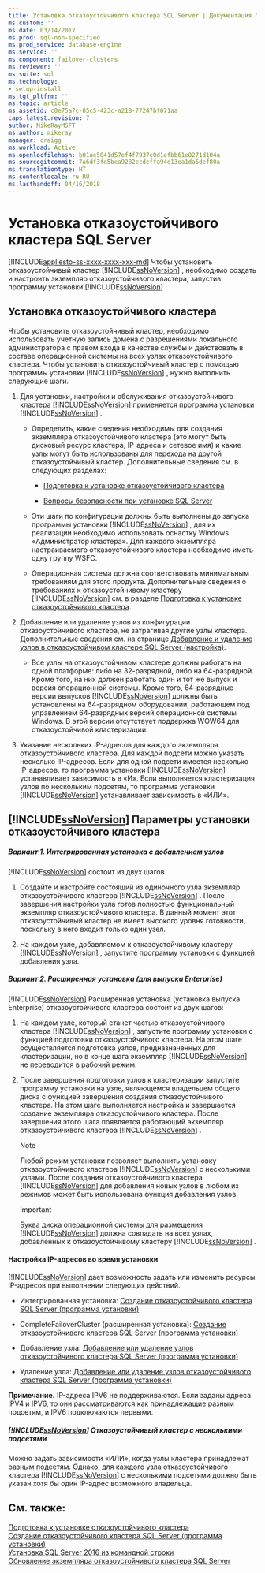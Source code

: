 ```yaml
---
title: Установка отказоустойчивого кластера SQL Server | Документация Майкрософт
ms.custom: ''
ms.date: 03/14/2017
ms.prod: sql-non-specified
ms.prod_service: database-engine
ms.service: ''
ms.component: failover-clusters
ms.reviewer: ''
ms.suite: sql
ms.technology:
- setup-install
ms.tgt_pltfrm: ''
ms.topic: article
ms.assetid: c0e75a7c-85c5-423c-a218-77247bf071aa
caps.latest.revision: 7
author: MikeRayMSFT
ms.author: mikeray
manager: craigg
ms.workload: Active
ms.openlocfilehash: b01ae5041d57ef4f7937c0d1efbb61e8271d104a
ms.sourcegitcommit: 7a6df3fd5bea9282ecdeffa94d13ea1da6def80a
ms.translationtype: HT
ms.contentlocale: ru-RU
ms.lasthandoff: 04/16/2018
---
```

# <a name="sql-server-failover-cluster-installation"></a>Установка отказоустойчивого кластера SQL Server
[!INCLUDE[appliesto-ss-xxxx-xxxx-xxx-md](../../../includes/appliesto-ss-xxxx-xxxx-xxx-md.md)]
  Чтобы установить отказоустойчивый кластер [!INCLUDE[ssNoVersion](../../../includes/ssnoversion-md.md)] , необходимо создать и настроить экземпляр отказоустойчивого кластера, запустив программу установки [!INCLUDE[ssNoVersion](../../../includes/ssnoversion-md.md)] .  
  
## <a name="installing-a-failover-cluster"></a>Установка отказоустойчивого кластера  
 Чтобы установить отказоустойчивый кластер, необходимо использовать учетную запись домена с разрешениями локального администратора с правом входа в качестве службы и действовать в составе операционной системы на всех узлах отказоустойчивого кластера. Чтобы установить отказоустойчивый кластер с помощью программы установки [!INCLUDE[ssNoVersion](../../../includes/ssnoversion-md.md)] , нужно выполнить следующие шаги.  
  
1.  Для установки, настройки и обслуживания отказоустойчивого кластера [!INCLUDE[ssNoVersion](../../../includes/ssnoversion-md.md)] применяется программа установки [!INCLUDE[ssNoVersion](../../../includes/ssnoversion-md.md)] .  
  
    -   Определить, какие сведения необходимы для создания экземпляра отказоустойчивого кластера (это могут быть дисковый ресурс кластера, IP-адреса и сетевое имя) и какие узлы могут быть использованы для перехода на другой отказоустойчивый кластер. Дополнительные сведения см. в следующих разделах:  
  
        -   [Подготовка к установке отказоустойчивого кластера](../../../sql-server/failover-clusters/install/before-installing-failover-clustering.md)  
  
        -   [Вопросы безопасности при установке SQL Server](../../../sql-server/install/security-considerations-for-a-sql-server-installation.md)  
  
    -   Эти шаги по конфигурации должны быть выполнены до запуска программы установки [!INCLUDE[ssNoVersion](../../../includes/ssnoversion-md.md)] , для их реализации необходимо использовать оснастку Windows «Администратор кластера». Для каждого экземпляра настраиваемого отказоустойчивого кластера необходимо иметь одну группу WSFC.  
  
    -   Операционная система должна соответствовать минимальным требованиям для этого продукта. Дополнительные сведения о требованиях к отказоустойчивому кластеру [!INCLUDE[ssNoVersion](../../../includes/ssnoversion-md.md)] см. в разделе [Подготовка к установке отказоустойчивого кластера](../../../sql-server/failover-clusters/install/before-installing-failover-clustering.md).  
  
2.  Добавление или удаление узлов из конфигурации отказоустойчивого кластера, не затрагивая другие узлы кластера. Дополнительные сведения см. на странице [Добавление и удаление узлов в отказоустойчивом кластере SQL Server (настройка)](../../../sql-server/failover-clusters/install/add-or-remove-nodes-in-a-sql-server-failover-cluster-setup.md).  
  
    -   Все узлы на отказоустойчивом кластере должны работать на одной платформе: либо на 32-разрядной, либо на 64-разрядной. Кроме того, на них должен работать один и тот же выпуск и версия операционной системы. Кроме того, 64-разрядные версии выпусков [!INCLUDE[ssNoVersion](../../../includes/ssnoversion-md.md)] должны быть установлены на 64-разрядном оборудовании, работающем под управлением 64-разрядных версий операционной системы Windows. В этой версии отсутствует поддержка WOW64 для отказоустойчивой кластеризации.  
  
3.  Указание нескольких IP-адресов для каждого экземпляра отказоустойчивого кластера. Для каждой подсети можно указать несколько IP-адресов. Если для одной подсети имеется несколько IP-адресов, то программа установки [!INCLUDE[ssNoVersion](../../../includes/ssnoversion-md.md)] устанавливает зависимость в «И». Если выполняется кластеризация узлов по нескольким подсетям, то программа установки [!INCLUDE[ssNoVersion](../../../includes/ssnoversion-md.md)] устанавливает зависимость в «ИЛИ».  
  
## <a name="includessnoversionincludesssnoversion-mdmd-failover-cluster-installation-options"></a>[!INCLUDE[ssNoVersion](../../../includes/ssnoversion-md.md)] Параметры установки отказоустойчивого кластера  
  
##### <a name="option-1-integrated-installation-with-add-node"></a>Вариант 1. Интегрированная установка с добавлением узлов  
 [!INCLUDE[ssNoVersion](../../../includes/ssnoversion-md.md)] состоит из двух шагов.  
  
1.  Создайте и настройте состоящий из одиночного узла экземпляр отказоустойчивого кластера [!INCLUDE[ssNoVersion](../../../includes/ssnoversion-md.md)] . После завершения настройки узла готов полностью функциональный экземпляр отказоустойчивого кластера. В данный момент этот отказоустойчивый кластер не имеет высокого уровня готовности, поскольку в него входит только один узел.  
  
2.  На каждом узле, добавляемом к отказоустойчивому кластеру [!INCLUDE[ssNoVersion](../../../includes/ssnoversion-md.md)] , запустите программу установки с функцией добавления узла.  
  
##### <a name="option-2-advancedenterprise-installation"></a>Вариант 2. Расширенная установка (для выпуска Enterprise)  
 [!INCLUDE[ssNoVersion](../../../includes/ssnoversion-md.md)] Расширенная установка (установка выпуска Enterprise) отказоустойчивого кластера состоит из двух шагов:  
  
1.  На каждом узле, который станет частью отказоустойчивого кластера [!INCLUDE[ssNoVersion](../../../includes/ssnoversion-md.md)] , запустите программу установки с функцией подготовки отказоустойчивого кластера. На этом шаге осуществляется подготовка узлов, предназначенных для кластеризации, но в конце шага экземпляр [!INCLUDE[ssNoVersion](../../../includes/ssnoversion-md.md)] не переводится в рабочий режим.  
  
2.  После завершения подготовки узлов к кластеризации запустите программу установки на узле, являющемся владельцем общего диска с функцией завершения создания отказоустойчивого кластера. На этом шаге выполняется настройка и завершается создание экземпляра отказоустойчивого кластера. После завершения этого шага появляется работающий экземпляр отказоустойчивого кластера [!INCLUDE[ssNoVersion](../../../includes/ssnoversion-md.md)] .  
  
    > [!NOTE]  
    >  Любой режим установки позволяет выполнить установку отказоустойчивого кластера [!INCLUDE[ssNoVersion](../../../includes/ssnoversion-md.md)] с несколькими узлами. После создания отказоустойчивого кластера [!INCLUDE[ssNoVersion](../../../includes/ssnoversion-md.md)] для добавления новых узлов в любом из режимов может быть использована функция добавления узлов.  
  
    > [!IMPORTANT]  
    >  Буква диска операционной системы для размещения [!INCLUDE[ssNoVersion](../../../includes/ssnoversion-md.md)] должна совпадать на всех узлах, добавленных к отказоустойчивому кластеру [!INCLUDE[ssNoVersion](../../../includes/ssnoversion-md.md)] .  
  
#### <a name="ip-address-configuration-during-setup"></a>Настройка IP-адресов во время установки  
 [!INCLUDE[ssNoVersion](../../../includes/ssnoversion-md.md)] дает возможность задать или изменить ресурсы IP-адресов при выполнении следующих действий.  
  
-   Интегрированная установка: [Создание отказоустойчивого кластера SQL Server (программа установки)](../../../sql-server/failover-clusters/install/create-a-new-sql-server-failover-cluster-setup.md)  
  
-   CompleteFailoverCluster (расширенная установка): [Создание отказоустойчивого кластера SQL Server (программа установки)](../../../sql-server/failover-clusters/install/create-a-new-sql-server-failover-cluster-setup.md)  
  
-   Добавление узла: [Добавление или удаление узлов отказоустойчивого кластера SQL Server (программа установки)](../../../sql-server/failover-clusters/install/add-or-remove-nodes-in-a-sql-server-failover-cluster-setup.md)  
  
-   Удаление узла: [Добавление или удаление узлов отказоустойчивого кластера SQL Server (программа установки)](../../../sql-server/failover-clusters/install/add-or-remove-nodes-in-a-sql-server-failover-cluster-setup.md)  
  
 **Примечание.** IP-адреса IPV6 не поддерживаются.  Если заданы адреса IPV4 и IPV6, то они рассматриваются как принадлежащие разным подсетям, и IPV6 подключаются первыми.  
  
##### <a name="includessnoversionincludesssnoversion-mdmd-multi-subnet-failover-cluster"></a>[!INCLUDE[ssNoVersion](../../../includes/ssnoversion-md.md)] Отказоустойчивый кластер с несколькими подсетями  
 Можно задать зависимости «ИЛИ», когда узлы кластера принадлежат разным подсетям. Однако, для каждого узла отказоустойчивого кластера [!INCLUDE[ssNoVersion](../../../includes/ssnoversion-md.md)] с несколькими подсетями должно быть указан хотя бы один IP-адрес возможного владельца.  
  
## <a name="see-also"></a>См. также:  
 [Подготовка к установке отказоустойчивого кластера](../../../sql-server/failover-clusters/install/before-installing-failover-clustering.md)   
 [Создание отказоустойчивого кластера SQL Server (программа установки)](../../../sql-server/failover-clusters/install/create-a-new-sql-server-failover-cluster-setup.md)   
 [Установка SQL Server 2016 из командной строки](../../../database-engine/install-windows/install-sql-server-2016-from-the-command-prompt.md)   
 [Обновление экземпляра отказоустойчивого кластера SQL Server](../../../sql-server/failover-clusters/windows/upgrade-a-sql-server-failover-cluster-instance.md)  
  
  
